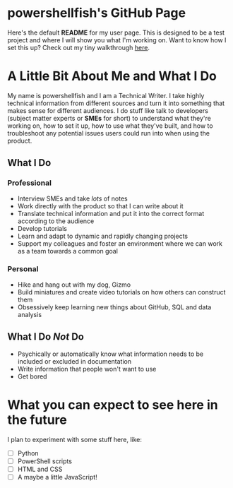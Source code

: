 # powershellfish's GitHub Page

Here's the default **README** for my user page. This is designed to be a test project and where I will show you what I'm working on. Want to know how I set this up? Check out my tiny walkthrough [here](https://github.com/powershellfish/powershellfish.github.io/blob/master/howididthis.md).

# A Little Bit About Me and What I Do

My name is powershellfish and I am a Technical Writer. I take highly technical information from different sources and turn it into something that makes sense for different audiences. I do stuff like talk to developers (subject matter experts or **SMEs** for short) to understand what they're working on, how to set it up, how to use what they've built, and how to troubleshoot any potential issues users could run into when using the product. 

## What I Do

### Professional
* Interview SMEs and take *lots* of notes 
* Work directly with the product so that I can write about it
* Translate technical information and put it into the correct format according to the audience
* Develop tutorials
* Learn and adapt to dynamic and rapidly changing projects
* Support my colleagues and foster an environment where we can work as a team towards a common goal

### Personal
* Hike and hang out with my dog, Gizmo
* Build miniatures and create video tutorials on how others can construct them
* Obsessively keep learning new things about GitHub, SQL and data analysis

## What I Do *Not* Do

* Psychically or automatically know what information needs to be included or excluded in documentation
* Write information that people won't want to use
* Get bored

# What you can expect to see here in the future

I plan to experiment with some stuff here, like:
- [ ] Python
- [ ] PowerShell scripts
- [ ] HTML and CSS
- [ ] A maybe a little JavaScript!
